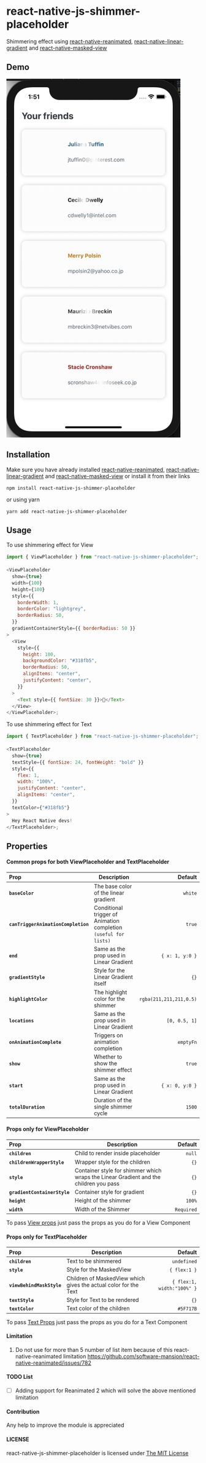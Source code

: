 # react-native-js-shimmer-placeholder

Shimmering effect using [react-native-reanimated](https://github.com/software-mansion/react-native-reanimated), [react-native-linear-gradient](https://github.com/react-native-community/react-native-linear-gradient) and [react-native-masked-view](https://github.com/react-native-community/react-native-masked-view)

## Demo

![Demo of React Native JS Shimmer Placeholder](https://github.com/Ashwin-Mothilal/react-native-js-shimmer-placeholder/blob/master/example.gif?raw=true)

## Installation

Make sure you have already installed [react-native-reanimated](https://github.com/software-mansion/react-native-reanimated), [react-native-linear-gradient](https://github.com/react-native-community/react-native-linear-gradient) and [react-native-masked-view](https://github.com/react-native-community/react-native-masked-view) or install it from their links 

```
npm install react-native-js-shimmer-placeholder
```

or using yarn
```
yarn add react-native-js-shimmer-placeholder
``` 

## Usage

To use shimmering effect for View

```javascript
import { ViewPlaceholder } from "react-native-js-shimmer-placeholder";

<ViewPlaceholder
  show={true}
  width={100}
  height={100}
  style={{
    borderWidth: 1,
    borderColor: "lightgrey",
    borderRadius: 50,
  }}
  gradientContainerStyle={{ borderRadius: 50 }}
>
  <View
    style={{
      height: 100,
      backgroundColor: "#318fb5",
      borderRadius: 50,
      alignItems: "center",
      justifyContent: "center",
    }}
  >
    <Text style={{ fontSize: 30 }}>🚀</Text>
  </View>
</ViewPlaceholder>;
```

To use shimmering effect for Text

```javascript
import { TextPlaceholder } from "react-native-js-shimmer-placeholder";

<TextPlaceholder
  show={true}
  textStyle={{ fontSize: 24, fontWeight: "bold" }}
  style={{
    flex: 1,
    width: "100%",
    justifyContent: "center",
    alignItems: "center",
  }}
  textColor={"#318fb5"}
>
  Hey React Native devs!
</TextPlaceholder>;
```

## Properties

#### Common props for both ViewPlaceholder and TextPlaceholder

| Prop                                | Description                                                      |                 Default |
| :---------------------------------- | ---------------------------------------------------------------- | ----------------------: |
| **`baseColor`**                     | The base color of the linear gradient                            |                 `white` |
| **`canTriggerAnimationCompletion`** | Conditional trigger of Animation completion `(useful for lists)` |                  `true` |
| **`end`**                           | Same as the prop used in Linear Gradient                         |         `{ x: 1, y:0 }` |
| **`gradientStyle`**                 | Style for the Linear Gradient itself                             |                    `{}` |
| **`highlightColor`**                | The highlight color for the shimmer                              | `rgba(211,211,211,0.5)` |
| **`locations`**                     | Same as the prop used in Linear Gradient                         |           `[0, 0.5, 1]` |
| **`onAnimationComplete`**           | Triggers on animation completion                                 |               `emptyFn` |
| **`show`**                          | Whether to show the shimmer effect                               |                  `true` |
| **`start`**                         | Same as the prop used in Linear Gradient                         |         `{ x: 0, y:0 }` |
| **`totalDuration`**                 | Duration of the single shimmer cycle                             |                  `1500` |

#### Props only for ViewPlaceholder

| Prop                         | Description                                                                           |    Default |
| :--------------------------- | ------------------------------------------------------------------------------------- | ---------: |
| **`children`**               | Child to render inside placeholder                                                    |     `null` |
| **`childrenWrapperStyle`**   | Wrapper style for the children                                                        |       `{}` |
| **`style`**                  | Container style for shimmer which wraps the Linear Gradient and the children you pass |       `{}` |
| **`gradientContainerStyle`** | Container style for gradient                                                          |       `{}` |
| **`height`**                 | Height of the shimmer                                                                 |     `100%` |
| **`width`**                  | Width of the Shimmer                                                                  | `Required` |

To pass [View props](https://reactnative.dev/docs/view#props) just pass the props as you do for a View Component

#### Props only for TextPlaceholder

| Prop                      | Description                                                      |                                 Default |
| :------------------------ | ---------------------------------------------------------------- | --------------------------------------: |
| **`children`**            | Text to be shimmered                                             |                             `undefined` |
| **`style`**               | Style for the MaskedView                                         |                            `{ flex:1 }` |
| **`viewBehindMaskStyle`** | Children of MaskedView which gives the actual color for the Text |              `{ flex:1, width:"100%" }` |
| **`textStyle`**           | Style for Text to be rendered                                    |                                    `{}` |
| **`textColor`**           | Text color of the children                                       |                               `#5F717B` |

To pass [Text Props](https://reactnative.dev/docs/text#props) just pass the props as you do for a Text Component                 

#### Limitation

1. Do not use for more than 5 number of list item because of this react-native-reanimated limitation https://github.com/software-mansion/react-native-reanimated/issues/782

#### TODO List

- [ ] Adding support for Reanimated 2 which will solve the above mentioned limitation

#### Contribution

Any help to improve the module is appreciated

#### LICENSE

react-native-js-shimmer-placeholder is licensed under [The MIT License](https://github.com/Ashwin-Mothilal/react-native-js-shimmer-placeholder/blob/master/LICENSE)
